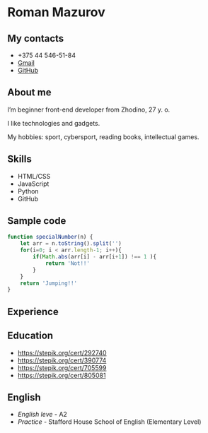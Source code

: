 # **Roman Mazurov**
## **My contacts**
* +375 44 546-51-84
* [Gmail](stormmaster169@gmail.com)
* [GitHub](https://github.com/Stormmaster169)
## **About me**
I’m beginner front-end developer from Zhodino, 27 y. o. 

I like technologies and gadgets. 

My hobbies: sport, cybersport, reading books, intellectual games.
## **Skills**
* HTML/CSS
* JavaScript
* Python
* GitHub
## **Sample code**
```javascript
function specialNumber(n) {
    let arr = n.toString().split('')
    for(i=0; i < arr.length-1; i++){
        if(Math.abs(arr[i] - arr[i+1]) !== 1 ){
            return 'Not!!'
        }
    }
    return 'Jumping!!'
}
```
## **Experience**
## **Education**
* https://stepik.org/cert/292740
* https://stepik.org/cert/390774
* https://stepik.org/cert/705599
* https://stepik.org/cert/805081
## **English**
* *English leve* - A2
* *Practice* - Stafford House School of English (Elementary Level)
